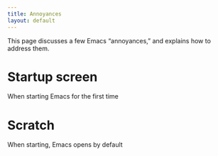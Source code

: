 ```yaml
---
title: Annoyances
layout: default
---
```


This page discusses a few Emacs “annoyances,” and explains how to address them.  

# Startup screen

When starting Emacs for the first time

# Scratch

When starting, Emacs opens by default  